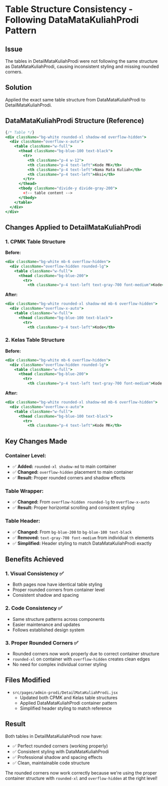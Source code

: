 # Table Structure Consistency - Following DataMataKuliahProdi Pattern

## Issue
The tables in DetailMataKuliahProdi were not following the same structure as DataMataKuliahProdi, causing inconsistent styling and missing rounded corners.

## Solution
Applied the exact same table structure from DataMataKuliahProdi to DetailMataKuliahProdi.

## DataMataKuliahProdi Structure (Reference)
```jsx
{/* Table */}
<div className="bg-white rounded-xl shadow-md overflow-hidden">
  <div className="overflow-x-auto">
    <table className="w-full">
      <thead className="bg-blue-100 text-black">
        <tr>
          <th className="p-4 w-12">
          <th className="p-4 text-left">Kode MK</th>
          <th className="p-4 text-left">Nama Mata Kuliah</th>
          <th className="p-4 text-left">Aksi</th>
        </tr>
      </thead>
      <tbody className="divide-y divide-gray-200">
        <!-- table content -->
      </tbody>
    </table>
  </div>
</div>
```

## Changes Applied to DetailMataKuliahProdi

### 1. CPMK Table Structure
**Before:**
```jsx
<div className="bg-white mb-6 overflow-hidden">
  <div className="overflow-hidden rounded-lg">
    <table className="w-full">
      <thead className="bg-blue-200">
        <tr>
          <th className="p-4 text-left text-gray-700 font-medium">Kode</th>
```

**After:**
```jsx
<div className="bg-white rounded-xl shadow-md mb-6 overflow-hidden">
  <div className="overflow-x-auto">
    <table className="w-full">
      <thead className="bg-blue-100 text-black">
        <tr>
          <th className="p-4 text-left">Kode</th>
```

### 2. Kelas Table Structure
**Before:**
```jsx
<div className="bg-white mb-6 overflow-hidden">
  <div className="overflow-hidden rounded-lg">
    <table className="w-full">
      <thead className="bg-blue-200">
        <tr>
          <th className="p-4 text-left text-gray-700 font-medium">Kode MK</th>
```

**After:**
```jsx
<div className="bg-white rounded-xl shadow-md mb-6 overflow-hidden">
  <div className="overflow-x-auto">
    <table className="w-full">
      <thead className="bg-blue-100 text-black">
        <tr>
          <th className="p-4 text-left">Kode MK</th>
```

## Key Changes Made

### Container Level:
- ✅ **Added:** `rounded-xl shadow-md` to main container
- ✅ **Changed:** `overflow-hidden` placement to main container
- ✅ **Result:** Proper rounded corners and shadow effects

### Table Wrapper:
- ✅ **Changed:** From `overflow-hidden rounded-lg` to `overflow-x-auto`
- ✅ **Result:** Proper horizontal scrolling and consistent styling

### Table Header:
- ✅ **Changed:** From `bg-blue-200` to `bg-blue-100 text-black`
- ✅ **Removed:** `text-gray-700 font-medium` from individual `th` elements
- ✅ **Simplified:** Header styling to match DataMataKuliahProdi exactly

## Benefits Achieved

### 1. Visual Consistency ✅
- Both pages now have identical table styling
- Proper rounded corners from container level
- Consistent shadow and spacing

### 2. Code Consistency ✅
- Same structure patterns across components
- Easier maintenance and updates
- Follows established design system

### 3. Proper Rounded Corners ✅
- Rounded corners now work properly due to correct container structure
- `rounded-xl` on container with `overflow-hidden` creates clean edges
- No need for complex individual corner styling

## Files Modified
- `src/pages/admin-prodi/DetailMataKuliahProdi.jsx`
  - Updated both CPMK and Kelas table structures
  - Applied DataMataKuliahProdi container pattern
  - Simplified header styling to match reference

## Result
Both tables in DetailMataKuliahProdi now have:
- ✅ Perfect rounded corners (working properly)
- ✅ Consistent styling with DataMataKuliahProdi
- ✅ Professional shadow and spacing effects
- ✅ Clean, maintainable code structure

The rounded corners now work correctly because we're using the proper container structure with `rounded-xl` and `overflow-hidden` at the right level!

